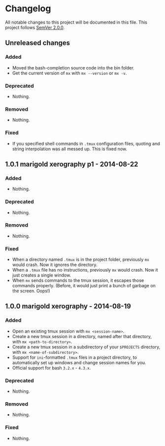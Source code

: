 # Changelog
All notable changes to this project will be documented in this file.
This project follows [SemVer 2.0.0](http://www.semver.org).

## Unreleased changes

### Added
- Moved the bash-completion source code into the bin folder.
- Get the current version of `mx` with `mx --version` or `mx -v`.

### Deprecated
- Nothing.

### Removed
- Nothing.

### Fixed
- If you specified shell commands in `.tmux` configuration files, quoting and string interpolation was all messed up. This is fixed now.

## 1.0.1 marigold xerography p1 - 2014-08-22

### Added
- Nothing.

### Deprecated
- Nothing.

### Removed
- Nothing.

### Fixed
- When a directory named `.tmux` is in the project folder, previously `mx` would crash. Now it ignores the directory.
- When a `.tmux` file has no instructions, previously `mx` would crash. Now it just creates a single window.
- When `mx` sends commands to the tmux session, it escapes those commands properly. (Before, it would just print a bunch of garbage on the screen. Oops!)

## 1.0.0 marigold xerography - 2014-08-19

### Added
- Open an existing tmux session with `mx <session-name>`.
- Create a new tmux session in a directory, named after that directory, with `mx <path-to-directory>`.
- Create a new tmux session in a subdirectory of your `$PROJECTS` directory, with `mx <name-of-subdirectory>`.
- Support for `ini`-formatted `.tmux` files in a project directory, to automatically set up windows and change session names for you.
- Official support for bash `3.2.x` - `4.3.x`.

### Deprecated
- Nothing.

### Removed
- Nothing.

### Fixed
- Nothing.
